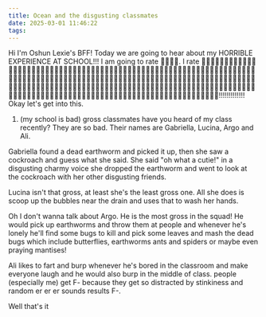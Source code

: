 ```yaml
---
title: Ocean and the disgusting classmates
date: 2025-03-01 11:46:22
tags:
---
```

Hi I'm Oshun Lexie's BFF! Today we are going to hear about my HORRIBLE EXPERIENCE AT  SCHOOL!!! I  am going to rate 👎🏻👍🏻. I rate 👎🏻👎🏻👎🏻👎🏻👎🏻👎🏻👎🏻👎🏻👎🏻👎🏻👎🏻👎🏻👎🏻👎🏻👎🏻👎🏻👎🏻👎🏻👎🏻👎🏻👎🏻👎🏻👎🏻👎🏻👎🏻👎🏻👎🏻👎🏻👎🏻👎🏻👎🏻👎🏻👎🏻👎🏻👎🏻👎🏻👎🏻👎🏻👎🏻👎🏻👎🏻👎🏻👎🏻👎🏻👎🏻👎🏻👎🏻👎🏻👎🏻👎🏻👎🏻👎🏻👎🏻👎🏻👎🏻👎🏻👎🏻👎🏻👎🏻👎🏻👎🏻👎🏻👎🏻👎🏻👎🏻👎🏻👎🏻👎🏻👎🏻👎🏻👎🏻👎🏻👎🏻👎🏻👎🏻👎🏻👎🏻👎🏻👎🏻👎🏻👎🏻👎🏻👎🏻👎🏻👎🏻👎🏻👎🏻👎🏻👎🏻👎🏻👎🏻👎🏻👎🏻👎🏻👎🏻👎🏻👎🏻👎🏻👎🏻👎🏻👎🏻👎🏻👎🏻👎🏻👎🏻👎🏻👎🏻👎🏻👎🏻👎🏻!!!!!!!!!!!!! Okay let's get into this.
1. (my school is bad) gross classmates
have you heard of my class recently? They are so bad. Their names are Gabriella, Lucina, Argo and Ali. 

Gabriella found a dead earthworm and picked it up, then she saw a cockroach and guess what she said. She said "oh what a cutie!" in a disgusting charmy voice she dropped the earthworm and went to look at the cockroach with her other disgusting friends. 

Lucina isn't that gross, at least she's the least gross one. All she does is scoop up the bubbles near the drain and uses that to wash her hands.

Oh I don't wanna talk about Argo. He is the most gross in the squad! He would pick up earthworms and throw them at people  and whenever he's lonely he'll find some bugs to kill and pick some leaves and mash the dead bugs which include butterflies, earthworms ants and spiders or maybe even praying mantises!

Ali likes to fart and burp whenever he's bored in the classroom and make everyone laugh and he would also burp in the middle of class. people (especially me) get F- because they get so distracted by stinkiness and random er er er sounds results F-.

Well that's it

